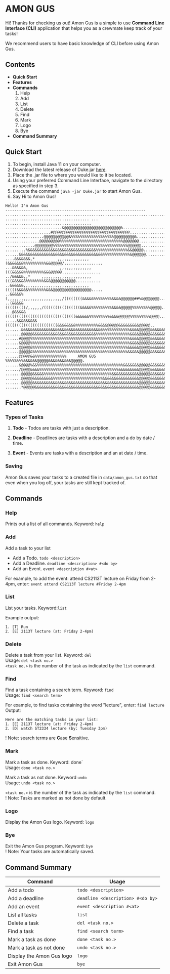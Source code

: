 # AMON GUS
Hi! Thanks for checking us out! Amon Gus is a simple to use __Command Line Interface (CLI)__ application 
that helps you as a crewmate keep track of your tasks!

We recommend users to have basic knowledge of CLI before using Amon Gus.
## Contents
* __Quick Start__
* __Features__
* __Commands__
    1. Help
    2. Add
    3. List
    4. Delete
    5. Find 
    6. Mark
    7. Logo
    8. Bye
* __Command Summary__

## Quick Start
1. To begin, install Java 11 on your computer. 
2. Download the latest release of Duke.jar [here](http://github.com/xxxxx).
3. Place the .jar file to where you would like to it be located. 
4. Using your preferred Command Line Interface, navigate to the directory as specified in step 3.
5. Execute the command `java -jar Duke.jar` to start Amon Gus.
6. Say Hi to Amon Gus!
```
Hello! I'm Amon Gus
--------------------------------------------------------------
................................................................................
..................................... ... ......................................
.........................&@@@@@@@@@@@@@@@@@@@@@@@@@%............................
....................#@@@@@@@@@@@@@@@@@@@@@@@@@@@@@@@@@@.........................
.................@@@@@@@@@@@&%%%%%%%%%%%%%%%%%%%@@@@@@@@@&......................
...............@@@@@@@@@%%%%%%%%%%%%%%%%%%%%%%%%%%%%@@@@@@@.....................
.............@@@@@@@@%%%%%%%%%%%%%%%%%%%%%%%%%%%%%%%%%@@@@@@....................
.........%&&&&&&&&&&&&&&&&&&&&&&&&&&&&&&%%%%%%%%%%%%%%&&@@@@@...................
......&&&&&&&&&&&&&&&&&&&&&&&&&&&&&&&&&&&&&%%%%%%%%%%%%&@@@@@@..................
....&&&&&&&,*          ,,,,,,,,,,,,,,(&&&&&&&%%%%%%%%%%&&@@@@@/.................
...&&&&&&,              ,,,,,,,,,,,,,,(((&&&&&%%%%%%%%%&&&@@@@@.................
../&&&&&,,*     ,,,,,,,,,,,,,,,,,,,,,,(((&&&&&&%%%%%%%%&&&@@@@@@@@@@@...........
..&&&&&&,,,,,,,,,,,,,,,,,,,,,,,,,,,,,(((((&&&&&%%%%%%%%&&&@@@@@@@@@@@@@@@@@.....
..&&&&&%(,,,,,,,,,,,,,,,,,,,,,,,,/((((((((&&&&&%%%%%%%%&&&&@@@@@@##%&@@@@@@@....
..(&&&&&(((((((((/,,,,,,/((((((((((((((((&&&&&%%%%%%%%%&&&&@@@@@%%%%%%%%@@@@@...
...@&&&&&(((((((((((((((((((((((((((((((&&&&&&%%%%%%%%%&&&&@@@@@%%%%%%%%%@@@@...
.....&&&&&&&&&(((((((((((((((((((((((&&&&&&&&%%%%%%%%%%&&&&@@@@@&&&&&&&&&@@@@@..
.......&&&&&&&&&&&&&&&&&&&&&&&&&&&&&&&&&&&&%%%%%%%%%%%%&&&&@@@@@&&&&&&&&&&@@@@..
......,@@@@@&&&&&&&&&&&&&&&&&&&&&&&&&&&&%%%%%%%%%%%%%%%&&&&@@@@@&&&&&&&&&%@@@@..
......#@@@@%%%%%%%%%%%%%%%%%%%%%%%%%%%%%%%%%%%%%%%%%%%%&&&&@@@@@&&&&&&&&&&@@@@#.
......&@@@@%%%%%%%%%%%%%%%%%%%%%%%%%%%%%%%%%%%%%%%%%%%%&&&&@@@@@&&&&&&&&&&@@@@@.
......@@@@@&%%%%%%%%%%%%%%%%%%%%%%%%%%%%%%%%%%%%%%%%%%&&&&&@@@@@&&&&&&&&&&@@@@@.
......@@@@@&%%%%%%%%%%%%%%%%%%%%%%%%%%%%%%%%%%%%%%%%%%&&&&&@@@@@&&&&&&&&&&@@@@@.
......@@@@@&&%%%%%%%%%%%%%%     AMON GUS     %%%%%%%%&&&&&&@@@@@&&&&&&&&&&@@@@@.
......&@@@@%&&%%%%%%%%%%%%%%%%%%%%%%%%%%%%%%%%%%%%%%&&&&&&&@@@@@&&&&&&&&&&@@@@@.
....../@@@@&&&&%%%%%%%%%%%%%%%%%%%%%%%%%%%%%%%%%%%&&&&&&&&&@@@@@&&&&&&&&&%@@@@@.
.......@@@@@&&&&&%%%%%%%%%%%%%%%%%%%%%%%%%%%%%%&&&&&&&&&&&&@@@@@&&&&&&&&&@@@@@@.
.......@@@@@&&&&&&&&&%%%%%%%%%%%%%%%%%%%%%%&&&&&&&&&&&&&&&&@@@@@&&&&&&&&&@@@@@..
.......@@@@@&&&&&&&&&&&&&&&&&&&&&&&&&&&&&&&&&&&&&&&&&&&&&&&@@@@@&&&&&&&&&@@@@@..
.......*@@@@@&&&&&&&&&&&&&&&&&&&&&&&&&&&&&&&&&&&&&&&&&&&&&&@@@@@&&&&&&&&@@@@@...
```

## Features 
### Types of Tasks
1. __Todo__ - Todos are tasks with just a description.

2. __Deadline__ - Deadlines are tasks with a description and a do by date / time.

3. __Event__ - Events are tasks with a description and an at date / time.


### Saving 
Amon Gus saves your tasks to a created file in `data/amon_gus.txt` so that even when you log off, your tasks 
are still kept tracked of.

##  Commands
### Help
Prints out a list of all commands.
Keyword: `help`

### Add 
Add a task to your list  
* Add a Todo. `todo <description> `
* Add a Deadline. `deadline <description> #<do by>`
* Add an Event. `event <description #<at>`

For example, to add the event: attend CS2113T lecture on Friday from 2-4pm, enter: `event attend CS2113T lecture #Friday 2-4pm`

### List 
List your tasks. Keyword:`list`

Example output:  
```
1. [T] Run  
2. [E] 2113T lecture (at: Friday 2-4pm)  
```

### Delete
Delete a task from your list. Keyword: ```del```  
Usage: ```del <task no.>```  
```<task no.>``` is the number of the task as indicated by the ```list``` command.

### Find 
Find a task containing a search term. Keyword: ```find```  
Usage: ```find <search term>```  

For example, to find tasks containing the word "lecture", enter: ```find lecture```  
Output: 
```
Here are the matching tasks in your list:
1. [E] 2113T lecture (at: Friday 2-4pm)  
2. [D] watch ST2334 lecture (by: Tuesday 3pm)  
```
! Note: search terms are **C**ase **S**ensitive.

### Mark
Mark a task as done. Keyword: done`  
Usage: ```done <task no.>```  

Mark a task as not done. Keyword `undo`   
Usage: `undo <task no.>`

`<task no.>` is the number of the task as indicated by the ```list``` command.  
! Note: Tasks are marked as not done by default.

### Logo
Display the Amon Gus logo. Keyword: `logo`

### Bye
Exit the Amon Gus program. Keyword: `bye`  
! Note: Your tasks are automatically saved.

## Command Summary
Command | Usage
------- | -----
Add a todo | `todo <description>`
Add a deadline | `deadline <description> #<do by>`
Add an event | `event <description #<at>`
List all tasks | `list`
Delete a task | `del <task no.>`
Find a task | `find <search term>`
Mark a task as done | `done <task no.>`
Mark a task as not done | `undo <task no.>`
Display the Amon Gus logo | `logo`
Exit Amon Gus | `bye`


